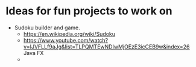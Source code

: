 # Ideas for fun projects to work on

* Sudoku builder and game.
  * <https://en.wikipedia.org/wiki/Sudoku>
  * <https://www.youtube.com/watch?v=IJVFLLf9aJg&list=TLPQMTEwNDIwMjOEzE3icCEB9w&index=26> Java FX
  * 